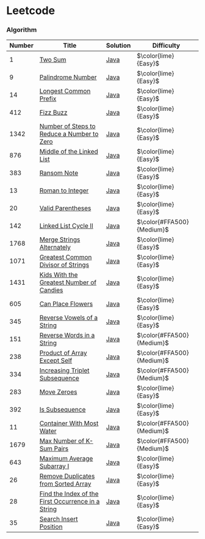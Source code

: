# Leetcode
### Algorithm
| Number | Title | Solution                                                                                                                       | Difficulty             |
|--------| ----- |--------------------------------------------------------------------------------------------------------------------------------|------------------------|
| 1      |[Two Sum](https://leetcode.com/problems/two-sum/) | [Java](leetcode/blob/main/algorithms/q1_two_sum/TwoSum.java)                                                                   | $\color{lime}{Easy}$   |
| 9      |[Palindrome Number](https://leetcode.com/problems/palindrome-number/) | [Java](leetcode/blob/main/algorithms/q9_palindrome_number/PalindromeNumber.java)                                               | $\color{lime}{Easy}$   |
| 14     |[Longest Common Prefix](https://leetcode.com/problems/longest-common-prefix/description/) | [Java](leetcode/blob/main/algorithms/q14_longest_common_prefix/LongestCommonPrefix.java)                                       | $\color{lime}{Easy}$   |
| 412    |[Fizz Buzz](https://leetcode.com/problems/fizz-buzz/) | [Java](leetcode/blob/main/algorithms/q412_fizz_buzz/FizzBuzz.java)                                                             | $\color{lime}{Easy}$   |
| 1342   |[Number of Steps to Reduce a Number to Zero](https://leetcode.com/problems/number-of-steps-to-reduce-a-number-to-zero/description/) | [Java](leetcode/blob/main/algorithms/q1342_number_of_steps_to_reduce_a_number_to_zero/NumberOfStepsToReduceANumberToZero.java) | $\color{lime}{Easy}$   |
| 876    |[Middle of the Linked List](https://leetcode.com/problems/middle-of-the-linked-list/description/) | [Java](leetcode/blob/main/algorithms/q876_middle_of_the_linked_list/MiddleOfTheLinkedList.java)                                | $\color{lime}{Easy}$   |
| 383    |[Ransom Note](https://leetcode.com/problems/ransom-note/) | [Java](leetcode/blob/main/algorithms/q383_ransom_note/RansomNote.java)                                                         | $\color{lime}{Easy}$   |
| 13     |[Roman to Integer](https://leetcode.com/problems/roman-to-integer/) | [Java](leetcode/blob/main/algorithms/q13_roman_to_integer/RomanToInteger.java)                                                 | $\color{lime}{Easy}$   |
| 20     |[Valid Parentheses](https://leetcode.com/problems/valid-parentheses/) | [Java](leetcode/blob/main/algorithms/q20_valid_parentheses/ValidParentheses.java)                                              | $\color{lime}{Easy}$   |
| 142    |[Linked List Cycle II](https://leetcode.com/problems/linked-list-cycle-ii/) | [Java](leetcode/blob/main/algorithms/q142_linked_list_cycle_2/LinkedListCycleII.java)                                          | $\color{#FFA500}{Medium}$ |
| 1768   |[Merge Strings Alternately](https://leetcode.com/problems/merge-strings-alternately/) | [Java](leetcode/blob/main/algorithms/q1768_merge_strings_alternately/MergeStringsAlternately.java)                             | $\color{lime}{Easy}$ |
| 1071   |[Greatest Common Divisor of Strings](https://leetcode.com/problems/greatest-common-divisor-of-strings/) | [Java](leetcode/blob/main/algorithms/q1071_greatest_common_divisor_of_strings/GreatestCommonDivisorOfStrings.java)             | $\color{lime}{Easy}$ |
| 1431   |[Kids With the Greatest Number of Candies](https://leetcode.com/problems/kids-with-the-greatest-number-of-candies/) | [Java](leetcode/blob/main/algorithms/q1431_kids_with_the_greatest_number_of_candies/KidsWithTheGreatestNumberOfCandies.java)   | $\color{lime}{Easy}$ |
| 605    |[Can Place Flowers](https://leetcode.com/problems/can-place-flowers/) | [Java](leetcode/blob/main/algorithms/q605_can_place_flowers/CanPlaceFlowers.java)                                              | $\color{lime}{Easy}$ |
| 345    |[Reverse Vowels of a String](https://leetcode.com/problems/reverse-vowels-of-a-string/) | [Java](leetcode/blob/main/algorithms/q345_reverse_vowels_of_a_string/ReverseVowelsOfaString.java)                              | $\color{lime}{Easy}$ |
| 151    |[Reverse Words in a String](https://leetcode.com/problems/reverse-words-in-a-string/) | [Java](leetcode/blob/main/algorithms/q151_reverse_words_in_a_string/ReverseWordsInAString.java)                                | $\color{#FFA500}{Medium}$ |
| 238    |[Product of Array Except Self](https://leetcode.com/problems/product-of-array-except-self/) | [Java](leetcode/blob/main/algorithms/q151_reverse_words_in_a_string/ReverseWordsInAString.java)                                | $\color{#FFA500}{Medium}$ |
| 334    |[Increasing Triplet Subsequence](https://leetcode.com/problems/increasing-triplet-subsequence/) | [Java](leetcode/blob/main/algorithms/q334_increasing_triplet_subsequence/IncreasingTripletSubsequence.java)                    | $\color{#FFA500}{Medium}$ |
| 283    |[Move Zeroes](https://leetcode.com/problems/move-zeroes/) | [Java](leetcode/blob/main/algorithms/q283_move_zeroes/MoveZeroes.java)                                                         | $\color{lime}{Easy}$ |
| 392    |[Is Subsequence](https://leetcode.com/problems/is-subsequence/) | [Java](leetcode/blob/main/algorithms/q392_is_subsequence/IsSubsequence.java)                                                   | $\color{lime}{Easy}$ |
| 11     |[Container With Most Water](https://leetcode.com/problems/container-with-most-water/) | [Java](leetcode/blob/main/algorithms/q11_container_with_most_water/ContainerWithMostWater.java)                                | $\color{#FFA500}{Medium}$ |
| 1679   |[Max Number of K-Sum Pairs](https://leetcode.com/problems/max-number-of-k-sum-pairs/) | [Java](leetcode/blob/main/algorithms/q1679/_max_number_of_k_sum_pairs/MaxNumberOfKSumPairs.java)                               | $\color{#FFA500}{Medium}$ |
| 643    |[Maximum Average Subarray I](https://leetcode.com/problems/maximum-average-subarray-i/) | [Java](leetcode/blob/main/algorithms/q643_maximum_average_subarray/MaximumAverageSubarrayI.java)                               | $\color{lime}{Easy}$ |
| 26     |[Remove Duplicates from Sorted Array](https://leetcode.com/problems/remove-duplicates-from-sorted-array/) | [Java](leetcode/blob/main/algorithms/q26_remove_duplicates_from_sorted_array/RemoveDuplicatesFromSortedArray.java)                                                                                      | $\color{lime}{Easy}$ |
| 28     |[Find the Index of the First Occurrence in a String](https://leetcode.com/problems/find-the-index-of-the-first-occurrence-in-a-string/) | [Java](leetcode/blob/main/algorithms/q28_find_the_ndex_of_the_first_occurrence_in_a_string/FindtheIndexoftheFirstOccurrenceinaString.java)                                                                                      | $\color{lime}{Easy}$ |
| 35     |[Search Insert Position](https://leetcode.com/problems/search-insert-position/) | [Java](leetcode/blob/main/algorithms/q35_search_Insert_position/SearchInsertPosition.java)                                                                                      | $\color{lime}{Easy}$ |
